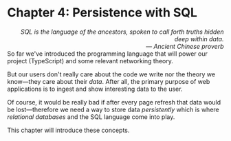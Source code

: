 # Chapter 4: Persistence with SQL

<div style="text-align: right"> <i> SQL is the language of the ancestors, spoken to call forth truths hidden deep within data. <br> — Ancient Chinese proverb </i> </div

So far we've introduced the programming language that will power our project (TypeScript) and some relevant networking theory.

But our users don't really care about the code we write nor the theory we know—they care about their _data_.
After all, the primary purpose of web applications is to ingest and show interesting data to the user.

Of course, it would be really bad if after every page refresh that data would be lost—therefore we need a way to store data _persistently_ which is where _relational databases_ and the SQL language come into play.

This chapter will introduce these concepts.
